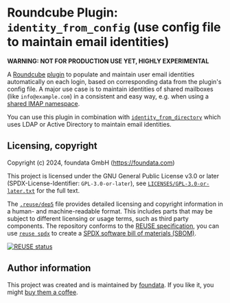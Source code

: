 # Roundcube Plugin: `identity_from_config` (use config file to maintain email identities)

**WARNING: NOT FOR PRODUCTION USE YET, HIGHLY EXPERIMENTAL**

A [Roundcube](https://roundcube.net/) [plugin](https://plugins.roundcube.net/) to populate and maintain user email identities automatically on each login, based on corresponding data from the plugin's config file. A major use case is to maintain identities of shared mailboxes (like `info@example.com`) in a consistent and easy way, e.g. when using a [shared IMAP namespace](https://datatracker.ietf.org/doc/html/rfc2342.html).

You can use this plugin in combination with [`identity_from_directory`](https://github.com/foundata/roundcube-plugin-identity-from-config) which uses LDAP or Active Directory to maintain email identities.


## Licensing, copyright

<!--REUSE-IgnoreStart-->
Copyright (c) 2024, foundata GmbH (https://foundata.com)

This project is licensed under the GNU General Public License v3.0 or later (SPDX-License-Identifier: `GPL-3.0-or-later`), see [`LICENSES/GPL-3.0-or-later.txt`](LICENSES/GPL-3.0-or-later.txt) for the full text.

The [`.reuse/dep5`](.reuse/dep5) file provides detailed licensing and copyright information in a human- and machine-readable format. This includes parts that may be subject to different licensing or usage terms, such as third party components. The repository conforms to the [REUSE specification](https://reuse.software/spec/), you can use [`reuse spdx`](https://reuse.readthedocs.io/en/latest/readme.html#cli) to create a [SPDX software bill of materials (SBOM)](https://en.wikipedia.org/wiki/Software_Package_Data_Exchange).
<!--REUSE-IgnoreEnd-->

[![REUSE status](https://api.reuse.software/badge/github.com/foundata/roundcube-plugin-identity-from-config)](https://api.reuse.software/info/github.com/foundata/roundcube-plugin-identity-from-config)


## Author information

This project was created and is maintained by [foundata](https://foundata.com/). If you like it, you might [buy them a coffee](https://buy-me-a.coffee/roundcube-plugin-identity-from-config/).